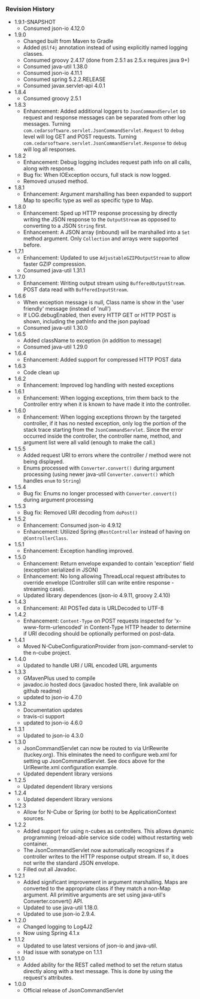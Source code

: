 ### Revision History
* 1.9.1-SNAPSHOT
  * Consumed json-io 4.12.0
* 1.9.0
  * Changed built from Maven to Gradle
  * Added `@Slf4j` annotation instead of using explicitly named logging classes.
  * Consumed groovy 2.4.17 (done from 2.5.1 as 2.5.x requires java 9+)
  * Consumed java-util 1.38.0
  * Consumed json-io 4.11.1
  * Consumed spring 5.2.2.RELEASE
  * Consumed javax.servlet-api 4.0.1
* 1.8.4
  * Consumed groovy 2.5.1
* 1.8.3
  * Enhancement: Added additional loggers to `JsonCommandServlet` so request and response messages can be separated from other log messages. Turning `com.cedarsoftware.servlet.JsonCommandServlet.Request` to `debug` level will log GET and POST requests. Turning `com.cedarsoftware.servlet.JsonCommandServlet.Response` to `debug` will log all responses. 
* 1.8.2
  * Enhancement: Debug logging includes request path info on all calls, along with response. 
  * Bug fix: When IOException occurs, full stack is now logged.
  * Removed unused method.
* 1.8.1
  * Enhancement: Argument marshalling has been expanded to support Map to specific type as well as specific type to Map.
* 1.8.0
  * Enhancement: Sped up HTTP response processing by directly writing the JSON response to the `OutputStream` as opposed to converting to a JSON `String` first.
  * Enhancement: A JSON array (inbound) will be marshalled into a `Set` method argument.  Only `Collection` and arrays were supported before.
* 1.7.1
  * Enhancement: Updated to use `AdjustableGZIPOutputStream` to allow faster GZIP compression.
  * Consumed java-util 1.31.1
* 1.7.0
  * Enhancement: Writing output stream using `BufferedOutputStream`.  POST data read with `BufferedInputStream`.
* 1.6.6
  * When exception message is null, Class name is show in the 'user friendly' message (instead of 'null')
  * If LOG.debugEnabled, then every HTTP GET or HTTP POST is shown, including the pathInfo and the json payload
  * Consumed java-util 1.30.0
* 1.6.5
  * Added className to exception (in addition to message)
  * Consumed java-util 1.29.0
* 1.6.4
  * Enhancement: Added support for compressed HTTP POST data
* 1.6.3
  * Code clean up
* 1.6.2
  * Enhancement: Improved log handling with nested exceptions
* 1.6.1
  * Enhancement: When logging exceptions, trim them back to the Controller entry when it is known to have made it into the controller. 
* 1.6.0
  * Enhancement: When logging exceptions thrown by the targeted controller, if it has no nested exception, only log the portion of the stack trace starting from the `JsonCommandServlet`.  Since the error occurred inside the controller, the controller name, method, and argument list were all valid (enough to make the call.)
* 1.5.5
  * Added request URI to errors where the controller / method were not being displayed.
  * Enums processed with `Converter.convert()` during argument processing (using newer java-util `Converter.convert()` which handles `enum` to `String`)  
* 1.5.4
  * Bug fix: Enums no longer processed with `Converter.convert()` during argument processing
* 1.5.3
  * Bug fix: Removed URI decoding from `doPost()`
* 1.5.2
  * Enhancement: Consumed json-io 4.9.12
  * Enhancement: Utilized Spring `@RestController` instead of having on `@ControllerClass`.
* 1.5.1
  * Enhancement: Exception handling improved. 
* 1.5.0
  * Enhancement: Return envelope expanded to contain 'exception' field (exception serialized in JSON)
  * Enhancement: No long allowing ThreadLocal request attributes to override envelope (Controller still can write entire response - streaming case).
  * Updated library dependences (json-io 4.9.11, groovy 2.4.10)
* 1.4.3
  * Enhancement: All POSTed data is URLDecoded to UTF-8 
* 1.4.2
  * Enhancement: `Content-Type` on POST requests inspected for 'x-www-form-urlencoded' in Content-Type HTTP header to determine if URI decoding should be optionally performed on post-data. 
* 1.4.1
  * Moved N-CubeConfigurationProvider from json-command-servlet to the n-cube project.
* 1.4.0
  * Updated to handle URI / URL encoded URL arguments
* 1.3.3
  * GMavenPlus used to compile
  * javadoc.io hosted docs (javadoc hosted there, link available on github readme)
  * updated to json-io 4.7.0
* 1.3.2
  * Documentation updates
  * travis-ci support
  * updated to json-io 4.6.0
* 1.3.1
  * Updated to json-io 4.3.0
* 1.3.0
  * JsonCommandServlet can now be routed to via UrlRewrite (tuckey.org).  This elminates the need to configure web.xml for setting up JsonCommandServlet.  See docs above for the UrlRewrite.xml configuration example.
  * Updated dependent library versions
* 1.2.5
  * Updated dependent library versions
* 1.2.4
  * Updated dependent library versions
* 1.2.3
  * Allow for N-Cube or Spring (or both) to be ApplicationContext sources.
* 1.2.2
  * Added support for using n-cubes as controllers.  This allows dynamic programming (reload-able service side code) without restarting web container.
  * The JsonCommandServlet now automatically recognizes if a controller writes to the HTTP response output stream.  If so, it does not write the standard JSON envelope.
  * Filled out all Javadoc.
* 1.2.1
  * Added significant improvement in argument marshalling.  Maps are converted to the appropriate class if they match a non-Map argument.  All primitive arguments are set using java-util's Converter.convert() API.
  * Updated to use java-util 1.18.0.
  * Updated to use json-io 2.9.4.
* 1.2.0
  * Changed logging to Log4J2
  * Now using Spring 4.1.x
* 1.1.2
  * Updated to use latest versions of json-io and java-util.
  * Had issue with sonatype on 1.1.1
* 1.1.0
  * Added ability for the REST called method to set the return status directly along with a text message.  This is done by using the request's attributes.
* 1.0.0
  * Official release of JsonCommandServlet
